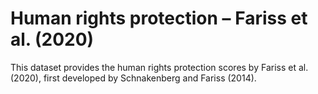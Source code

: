 # Human rights protection – Fariss et al. (2020)

This dataset provides the human rights protection scores by Fariss et al. (2020), first developed by Schnakenberg and Fariss (2014).